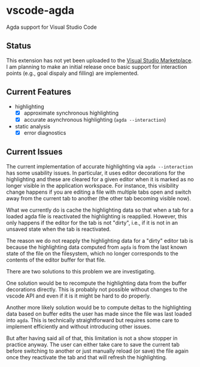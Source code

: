 # vscode-agda

Agda support for Visual Studio Code

## Status

This extension has not yet been uploaded to the [Visual Studio
Marketplace](https://marketplace.visualstudio.com/). I am planning to make an
initial release once basic support for interaction points (e.g., goal dispaly
and filling) are implemented.

## Current Features

- highlighting
  - [x] approximate synchronous highlighting
  - [x] accurate asynchronous highlighting (`agda --interaction`)

- static analysis
  - [x] error diagnostics

## Current Issues

The current implementation of accurate highlighting via `agda --interaction` has
some usability issues. In particular, it uses editor decorations for the
highlighting and these are cleared for a given editor when it is marked as no
longer visible in the application workspace. For instance, this visibility
change happens if you are editing a file with multiple tabs open and switch
away from the current tab to another (the other tab becoming visible now).

What we currently do is cache the highlighting data so that when a tab for a
loaded agda file is reactivated the highlighting is reapplied. However, this
only happens if the editor for the tab is not "dirty", i.e., if it is not in an
unsaved state when the tab is reactivated.

The reason we do not reapply the highlighting data for a "dirty" editor tab is
because the highlighting data computed from `agda` is from the last known state
of the file on the filesystem, which no longer corresponds to the contents of
the editor buffer for that file.

There are two solutions to this problem we are investigating.

One solution would be to recompute the highlighting data from the buffer
decorations directly. This is probably not possible without changes to the
vscode API and even if it is it might be hard to do properly.

Another more likely solution would be to compute deltas to the highlighting data
based on buffer edits the user has made since the file was last loaded into
`agda`. This is technically straightforward but requires some care to implement
efficiently and without introducing other issues.

But after having said all of that, this limitation is not a show stopper in
practice anyway. The user can either take care to save the current tab before
switching to another or just manually reload (or save) the file again once they
reactivate the tab and that will refresh the highlighting.
